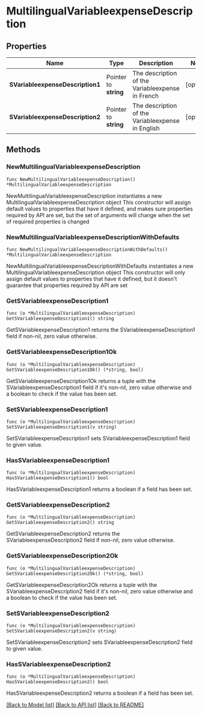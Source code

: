 # MultilingualVariableexpenseDescription

## Properties

Name | Type | Description | Notes
------------ | ------------- | ------------- | -------------
**SVariableexpenseDescription1** | Pointer to **string** | The description of the Variableexpense in French | [optional] 
**SVariableexpenseDescription2** | Pointer to **string** | The description of the Variableexpense in English | [optional] 

## Methods

### NewMultilingualVariableexpenseDescription

`func NewMultilingualVariableexpenseDescription() *MultilingualVariableexpenseDescription`

NewMultilingualVariableexpenseDescription instantiates a new MultilingualVariableexpenseDescription object
This constructor will assign default values to properties that have it defined,
and makes sure properties required by API are set, but the set of arguments
will change when the set of required properties is changed

### NewMultilingualVariableexpenseDescriptionWithDefaults

`func NewMultilingualVariableexpenseDescriptionWithDefaults() *MultilingualVariableexpenseDescription`

NewMultilingualVariableexpenseDescriptionWithDefaults instantiates a new MultilingualVariableexpenseDescription object
This constructor will only assign default values to properties that have it defined,
but it doesn't guarantee that properties required by API are set

### GetSVariableexpenseDescription1

`func (o *MultilingualVariableexpenseDescription) GetSVariableexpenseDescription1() string`

GetSVariableexpenseDescription1 returns the SVariableexpenseDescription1 field if non-nil, zero value otherwise.

### GetSVariableexpenseDescription1Ok

`func (o *MultilingualVariableexpenseDescription) GetSVariableexpenseDescription1Ok() (*string, bool)`

GetSVariableexpenseDescription1Ok returns a tuple with the SVariableexpenseDescription1 field if it's non-nil, zero value otherwise
and a boolean to check if the value has been set.

### SetSVariableexpenseDescription1

`func (o *MultilingualVariableexpenseDescription) SetSVariableexpenseDescription1(v string)`

SetSVariableexpenseDescription1 sets SVariableexpenseDescription1 field to given value.

### HasSVariableexpenseDescription1

`func (o *MultilingualVariableexpenseDescription) HasSVariableexpenseDescription1() bool`

HasSVariableexpenseDescription1 returns a boolean if a field has been set.

### GetSVariableexpenseDescription2

`func (o *MultilingualVariableexpenseDescription) GetSVariableexpenseDescription2() string`

GetSVariableexpenseDescription2 returns the SVariableexpenseDescription2 field if non-nil, zero value otherwise.

### GetSVariableexpenseDescription2Ok

`func (o *MultilingualVariableexpenseDescription) GetSVariableexpenseDescription2Ok() (*string, bool)`

GetSVariableexpenseDescription2Ok returns a tuple with the SVariableexpenseDescription2 field if it's non-nil, zero value otherwise
and a boolean to check if the value has been set.

### SetSVariableexpenseDescription2

`func (o *MultilingualVariableexpenseDescription) SetSVariableexpenseDescription2(v string)`

SetSVariableexpenseDescription2 sets SVariableexpenseDescription2 field to given value.

### HasSVariableexpenseDescription2

`func (o *MultilingualVariableexpenseDescription) HasSVariableexpenseDescription2() bool`

HasSVariableexpenseDescription2 returns a boolean if a field has been set.


[[Back to Model list]](../README.md#documentation-for-models) [[Back to API list]](../README.md#documentation-for-api-endpoints) [[Back to README]](../README.md)


